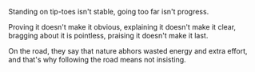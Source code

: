 Standing on tip-toes isn't stable,
going too far isn't progress.

Proving it doesn't make it obvious,
explaining it doesn't make it clear,
bragging about it is pointless,
praising it doesn't make it last.

On the road,
they say that nature abhors wasted energy and extra effort,
and that's why following the road means not insisting.
